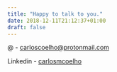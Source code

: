 ```yaml
---
title: "Happy to talk to you."
date: 2018-12-11T21:12:37+01:00
draft: false
---
```


 @ - <carloscoelho@protonmail.com>  

 Linkedin - [carlosmcoelho](https://www.linkedin.com/in/carlosmcoelho/)
 
